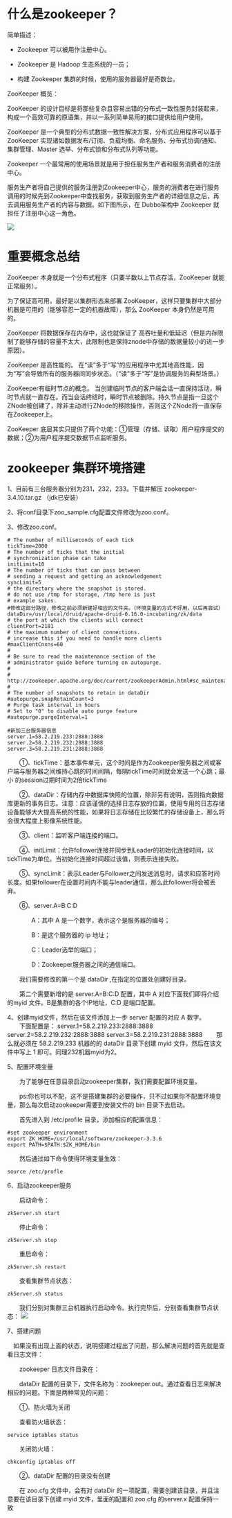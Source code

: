 # 什么是zookeeper？

简单描述：

- Zookeeper 可以被用作注册中心。

- Zookeeper 是 Hadoop 生态系统的一员；

* 构建 Zookeeper 集群的时候，使用的服务器最好是奇数台。

ZooKeeper 概览：

ZooKeeper 的设计目标是将那些复杂且容易出错的分布式一致性服务封装起来，构成一个高效可靠的原语集，并以一系列简单易用的接口提供给用户使用。

ZooKeeper 是一个典型的分布式数据一致性解决方案，分布式应用程序可以基于 ZooKeeper 实现诸如数据发布/订阅、负载均衡、命名服务、分布式协调/通知、集群管理、Master 选举、分布式锁和分布式队列等功能。

Zookeeper 一个最常用的使用场景就是用于担任服务生产者和服务消费者的注册中心。

服务生产者将自己提供的服务注册到Zookeeper中心，服务的消费者在进行服务调用的时候先到Zookeeper中查找服务，获取到服务生产者的详细信息之后，再去调用服务生产者的内容与数据。如下图所示，在 Dubbo架构中 Zookeeper 就担任了注册中心这一角色。


<img src="https://github.com/jiaming9844/hello-world/blob/master/zookeeper/img/1063359856-5b973176b0f9c_articlex.png"/>

# 重要概念总结

ZooKeeper 本身就是一个分布式程序（只要半数以上节点存活，ZooKeeper 就能正常服务）。

为了保证高可用，最好是以集群形态来部署 ZooKeeper，这样只要集群中大部分机器是可用的（能够容忍一定的机器故障），那么 ZooKeeper 本身仍然是可用的。

ZooKeeper 将数据保存在内存中，这也就保证了 高吞吐量和低延迟（但是内存限制了能够存储的容量不太大，此限制也是保持znode中存储的数据量较小的进一步原因）。

ZooKeeper 是高性能的。 在“读”多于“写”的应用程序中尤其地高性能，因为“写”会导致所有的服务器间同步状态。（“读”多于“写”是协调服务的典型场景。）

ZooKeeper有临时节点的概念。 当创建临时节点的客户端会话一直保持活动，瞬时节点就一直存在。而当会话终结时，瞬时节点被删除。持久节点是指一旦这个ZNode被创建了，除非主动进行ZNode的移除操作，否则这个ZNode将一直保存在Zookeeper上。

ZooKeeper 底层其实只提供了两个功能：①管理（存储、读取）用户程序提交的数据；②为用户程序提交数据节点监听服务。


# zookeeper 集群环境搭建

1、目前有三台服务器分别为231，232，233。下载并解压 zookeeper-3.4.10.tar.gz （jdk已安装）

2、将conf目录下zoo_sample.cfg配置文件修改为zoo.conf。

3、修改zoo.conf。

````
# The number of milliseconds of each tick
tickTime=2000
# The number of ticks that the initial
# synchronization phase can take
initLimit=10
# The number of ticks that can pass between
# sending a request and getting an acknowledgement
syncLimit=5
# the directory where the snapshot is stored.
# do not use /tmp for storage, /tmp here is just
# example sakes.
#修改这部分路径，修改之前必须新建好相应的文件夹。（环境变量的方式不好用，以后再尝试）
dataDir=/usr/local/druid/apache-druid-0.16.0-incubating/zk/data
# the port at which the clients will connect
clientPort=2181
# the maximum number of client connections.
# increase this if you need to handle more clients
#maxClientCnxns=60
#
# Be sure to read the maintenance section of the
# administrator guide before turning on autopurge.
#
# http://zookeeper.apache.org/doc/current/zookeeperAdmin.html#sc_maintenance
#
# The number of snapshots to retain in dataDir
#autopurge.snapRetainCount=3
# Purge task interval in hours
# Set to "0" to disable auto purge feature
#autopurge.purgeInterval=1

#新加三台服务器信息
server.1=58.2.219.233:2888:3888
server.2=58.2.219.232:2888:3888
server.3=58.2.219.231:2888:3888
````
　　①、tickTime：基本事件单元，这个时间是作为Zookeeper服务器之间或客户端与服务器之间维持心跳的时间间隔，每隔tickTime时间就会发送一个心跳；最小 的session过期时间为2倍tickTime

　　②、dataDir：存储内存中数据库快照的位置，除非另有说明，否则指向数据库更新的事务日志。注意：应该谨慎的选择日志存放的位置，使用专用的日志存储设备能够大大提高系统的性能，如果将日志存储在比较繁忙的存储设备上，那么将会很大程度上影像系统性能。

　　③、client：监听客户端连接的端口。

　　④、initLimit：允许follower连接并同步到Leader的初始化连接时间，以tickTime为单位。当初始化连接时间超过该值，则表示连接失败。

　　⑤、syncLimit：表示Leader与Follower之间发送消息时，请求和应答时间长度。如果follower在设置时间内不能与leader通信，那么此follower将会被丢弃。

　　⑥、server.A=B:C:D

　　　　A：其中 A 是一个数字，表示这个是服务器的编号；

　　　　B：是这个服务器的 ip 地址；

　　　　C：Leader选举的端口；

　　　　D：Zookeeper服务器之间的通信端口。

　　我们需要修改的第一个是 dataDir ,在指定的位置处创建好目录。

　　第二个需要新增的是 server.A=B:C:D 配置，其中 A 对应下面我们即将介绍的myid 文件。B是集群的各个IP地址，C:D 是端口配置。

4、创建myid文件，然后在该文件添加上一步 server 配置的对应 A 数字。
　　下面配置是：
    server.1=58.2.219.233:2888:3888
    server.2=58.2.219.232:2888:3888
    server.3=58.2.219.231:2888:3888
　　那么就必须在 58.2.219.233 机器的的 dataDir 目录下创建 myid 文件，然后在该文件中写上 1 即可。同理232机器myid为2。
  
5、配置环境变量

　　为了能够在任意目录启动zookeeper集群，我们需要配置环境变量。

　　ps:你也可以不配，这不是搭建集群的必要操作，只不过如果你不配置环境变量，那么每次启动zookeeper需要到安装文件的 bin 目录下去启动。

　　首先进入到 /etc/profile 目录，添加相应的配置信息：

    #set zookeeper environment
    export ZK_HOME=/usr/local/software/zookeeper-3.3.6
    export PATH=$PATH:$ZK_HOME/bin
　　然后通过如下命令使得环境变量生效：

    source /etc/profle

6、启动zookeeper服务

　　启动命令：

    zkServer.sh start
　　停止命令：

    zkServer.sh stop
　　重启命令：

    zkServer.sh restart
　　查看集群节点状态：

    zkServer.sh status
　　我们分别对集群三台机器执行启动命令。执行完毕后，分别查看集群节点状态：
  <img src="https://github.com/jiaming9844/hello-world/blob/master/zookeeper/img/1120165-20181027125808915-966913713.png"/>
  
  
  7、搭建问题
  
  　如果没有出现上面的状态，说明搭建过程出了问题，那么解决问题的首先就是查看日志文件：

　　zookeeper 日志文件目录在：

　　dataDir 配置的目录下，文件名称为：zookeeper.out。通过查看日志来解决相应的问题。下面是两种常见的问题：

　　①、防火墙为关闭

　　查看防火墙状态：

    service iptables status
　　关闭防火墙：

    chkconfig iptables off
　　②、dataDir 配置的目录没有创建

　　在 zoo.cfg 文件中，会有对 dataDir 的一项配置，需要创建该目录，并且注意要在该目录下创建 myid 文件，里面的配置和 zoo.cfg 的server.x 配置保持一致
